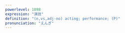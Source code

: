 ```yaml
---
powerlevel: 1098
expression: "演技"
definition: "(n,vs,adj-no) acting; performance; (P)"
pronunciation: "えんぎ"
---
```

